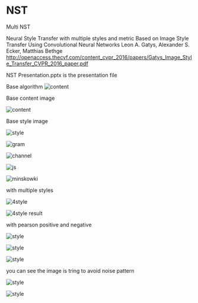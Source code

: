 # NST
Multi NST

Neural Style Transfer with multiple styles and metric
Based on Image Style Transfer Using Convolutional Neural Networks
Leon A. Gatys, Alexander S. Ecker, Matthias Bethge
http://openaccess.thecvf.com/content_cvpr_2016/papers/Gatys_Image_Style_Transfer_CVPR_2016_paper.pdf

NST Presentation.pptx is the presentation file


Base algorithm
![content](./pictures/algorithm.png)



Base content image

![content](./results/content.png)

Base style image

![style](./results/style.png)

![gram](./results/gram_matrix.png)

![channel](./results/channel-wise_mean_matrix.png)

![js](./results/js_divergence.png)

![minskowki](./results/minskowki_distance.png)



with multiple styles

![4style](./results/4styles.png)

![4style result](./results/4styles_result.png)


with pearson positive and negative

![style](./results/noise_style.png)

![style](./results/noise_positive.png)

![style](./results/noise_negative.png)

you can see the image is tring to avoid noise pattern

![style](./results/rectangle_style.png)

![style](./results/rectangle_negative.png)



